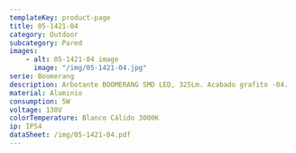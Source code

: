 ```yaml
---
templateKey: product-page
title: 05-1421-04
category: Outdoor
subcategory: Pared
images: 
    - alt: 05-1421-04 image
      image: "/img/05-1421-04.jpg"
serie: Boomerang
description: Arbotante BOOMERANG SMD LED, 325Lm. Acabado grafito -04.
material: Aluminio
consumption: 5W
voltage: 130V
colorTemperature: Blanco Cálido 3000K
ip: IP54
dataSheet: /img/05-1421-04.pdf
---
```

